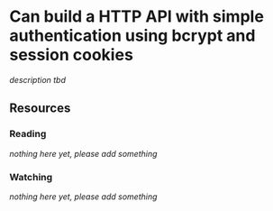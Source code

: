 # Can build a HTTP API with simple authentication using bcrypt and session cookies
_description tbd_
## Resources
### Reading
_nothing here yet, please add something_
### Watching
_nothing here yet, please add something_
